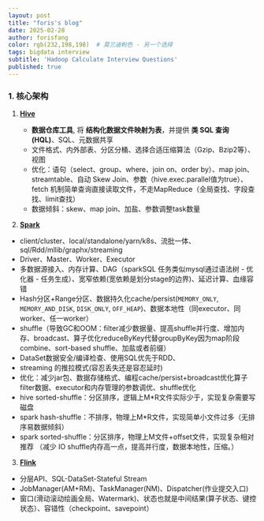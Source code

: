 ```yaml
---
layout: post
title: "foris's blog"
date: 2025-02-28
author: forisfang 
color: rgb(232,198,198)  # 莫兰迪粉色 - 另一个选择
tags: bigdata interview
subtitle: 'Hadoop Calculate Interview Questions'
published: true
---
```




### 1. 核心架构
1. [**Hive**](../11/bigdata-Hive.html)
   *   **数据仓库工具**, 将 **结构化数据文件映射为表**，并提供 **类 SQL 查询 (HQL)**、SQL、元数据共享  
   *   文件格式、内外部表、分区分桶、选择合适压缩算法（Gzip、Bzip2等）、视图
   *   优化：语句（select、group、where、join on、order by）、map join、streamtable、自动 Skew Join、参数（hive.exec.parallel值为true）、fetch 机制简单查询直接读取文件，不走MapReduce（全局查找、字段查找、limit查找）
   *   数据倾斜：skew、map join、加盐、参数调整task数量
   

2. [**Spark**](../11/bigdata-Spark.html)
*   client/cluster、local/standalone/yarn/k8s、流批一体、sql/Rdd/mllib/graphx/streaming
*   Driver、Master、Worker、Executor
*   多数据源接入、内存计算、DAG（sparkSQL 任务类似mysql通过语法树 - 优化器 - 任务生成）、宽窄依赖(宽依赖是划分stage的边界)、延迟计算、血缘容错
*   Hash分区+Range分区、数据持久化cache/persist(`MEMORY_ONLY`, `MEMORY_AND_DISK`, `DISK_ONLY`, `OFF_HEAP`)、数据本地性（同executor、同worker、任一worker）
*   shuffle（导致GC和OOM：filter减少数据量、提高shuffle并行度、增加内存、broadcast、算子优化reduceByKey代替groupByKey因为map阶段combine、sort-based shuffle、加盐或者前缀）
*   DataSet数据安全/编译检查、使用SQL优先于RDD、
*   streaming 的推拉模式(容忍丢失还是容忍延时)
*   优化：减少jar包、数据存储格式、编程cache/persist+broadcast优化算子filter数据、executor和内存管理的参数调优、shuffle优化
*   hive sorted-shuffle：分区排序，逻辑上M*R文件实际少于，实现复杂需要写磁盘
*   spark hash-shuffle：不排序，物理上M*R文件，实现简单小文件过多（无排序易数据倾斜）
*   spark sorted-shuffle：分区排序，物理上M文件+offset文件，实现复杂相对推荐 （减少 IO shuffle内存高一点，提高并行度，数据本地性，压缩。）




3. [**Flink**](../17/bigdata-Flink.html)
*   分层API、SQL-DataSet-Stateful Stream
*   JobManager(AM+RM)、TaskManager(NM)、Dispatcher(作业提交入口)
*   窗口(滑动滚动绘画全局、Watermark)、状态也就是中间结果(算子状态、键控状态）、容错性（checkpoint、savepoint）




